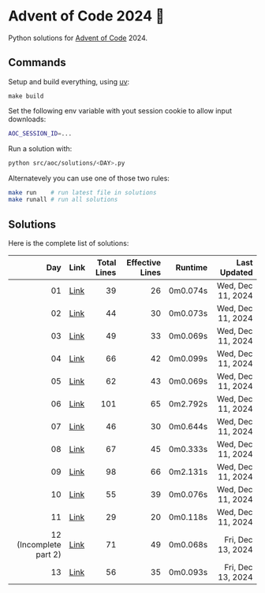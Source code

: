 # Advent of Code 2024 :christmas_tree:

Python solutions for [Advent of Code](https://adventofcode.com/) 2024.

## Commands

Setup and build everything, using [uv](https://github.com/astral-sh/uv):

```
make build
```

Set the following env variable with yout session cookie to allow input downloads: 

```sh
AOC_SESSION_ID=...
```

Run a solution with: 

```sh
python src/aoc/solutions/<DAY>.py
```

Alternatevely you can use one of those two rules:

```sh
make run    # run latest file in solutions
make runall # run all solutions
```

## Solutions

Here is the complete list of solutions:

|                **Day** | **Link**                          | **Total Lines** | **Effective Lines** | **Runtime** |  **Last Updated** |
| ---------------------: | --------------------------------- | --------------: | ------------------: | ----------: | ----------------: |
|                     01 | [Link](./src/aoc/solutions/01.py) |              39 |                  26 |    0m0.074s | Wed, Dec 11, 2024 |
|                     02 | [Link](./src/aoc/solutions/02.py) |              44 |                  30 |    0m0.073s | Wed, Dec 11, 2024 |
|                     03 | [Link](./src/aoc/solutions/03.py) |              49 |                  33 |    0m0.069s | Wed, Dec 11, 2024 |
|                     04 | [Link](./src/aoc/solutions/04.py) |              66 |                  42 |    0m0.099s | Wed, Dec 11, 2024 |
|                     05 | [Link](./src/aoc/solutions/05.py) |              62 |                  43 |    0m0.069s | Wed, Dec 11, 2024 |
|                     06 | [Link](./src/aoc/solutions/06.py) |             101 |                  65 |    0m2.792s | Wed, Dec 11, 2024 |
|                     07 | [Link](./src/aoc/solutions/07.py) |              46 |                  30 |    0m0.644s | Wed, Dec 11, 2024 |
|                     08 | [Link](./src/aoc/solutions/08.py) |              67 |                  45 |    0m0.333s | Wed, Dec 11, 2024 |
|                     09 | [Link](./src/aoc/solutions/09.py) |              98 |                  66 |    0m2.131s | Wed, Dec 11, 2024 |
|                     10 | [Link](./src/aoc/solutions/10.py) |              55 |                  39 |    0m0.076s | Wed, Dec 11, 2024 |
|                     11 | [Link](./src/aoc/solutions/11.py) |              29 |                  20 |    0m0.118s | Wed, Dec 11, 2024 |
| 12 (Incomplete part 2) | [Link](./src/aoc/solutions/12.py) |              71 |                  49 |    0m0.068s | Fri, Dec 13, 2024 |
|                     13 | [Link](./src/aoc/solutions/13.py) |              56 |                  35 |    0m0.093s | Fri, Dec 13, 2024 |
